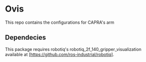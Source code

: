 # Ovis

This repo contains the configurations for CAPRA's arm

## Dependecies
This package requires robotiq's robotiq_2f_140_gripper_visualization available at [https://github.com/ros-industrial/robotiq].
